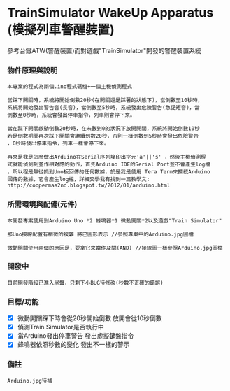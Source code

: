 TrainSimulator WakeUp Apparatus (模擬列車警醒裝置)
====================================
參考台鐵ATW(警醒裝置)而對遊戲"TrainSimulator"開發的警醒裝置系統

### 物件原理與說明
    本專案的程式為兩個.ino程式碼檔+一個主機偵測程式

    當踩下開關時，系統將開始倒數20秒(在開關還是踩著的狀態下)，當倒數至10秒時，
    系統將開始發出警告音(長音)，當倒數至5秒時，系統發出危險警告(急促短音)，當
    倒數至0秒時，系統會發出停車指令，列車則會停下來。

    當在踩下開關啟動倒數20秒時，在未數到0的狀況下放開開關，系統將開始倒數10秒
    若是倒數期間再次踩下開關會繼續到數20秒，否則一樣倒數到5秒時會發出危險警告
    ，0秒時發出停車指令，列車一樣會停下來。

    再來是我是怎麼做出Arduino在Serial序列埠印出字元'a'||'s' ，然後主機偵測程
    式就能偵測到並作相對應的動作，首先Arduino IDE的Serial Port並不會產生log檔
    ，所以程是無從抓到Uno板回傳的任何數據，於是我是使用 Tera Term來攔截Arduino
    回傳的數據，它會產生log檔，詳細交學我有找到一篇教學文:
    http://coopermaa2nd.blogspot.tw/2012/01/arduino.html

### 所需環境與配備(元件)
    本開發專案使用到Arduino Uno *2 蜂鳴器*1 微動開關*2以及遊戲"Train Simulator"

    那Uno接線配置有稍微的複雜 將已圖形表示 //參照專案中的Arduino.jpg圖檔

    微動開關使用兩個的原因是，要拿它來當作及閘(AND) //接線圖一樣參照Arduino.jpg圖檔

### 開發中
    目前開發階段已進入尾聲，只剩下小BUG待修改(秒數不正確的錯誤)

### 目標/功能

- [x] 微動開關踩下時會從20秒開始倒數 放開會從10秒倒數
- [x] 偵測Train Simulator是否執行中 
- [x] 當Arduino發出停車警告 發出虛擬鍵盤指令
- [x] 蜂鳴器依照秒數的變化 發出不一樣的警示

### 備註 
    Arduino.jpg待補